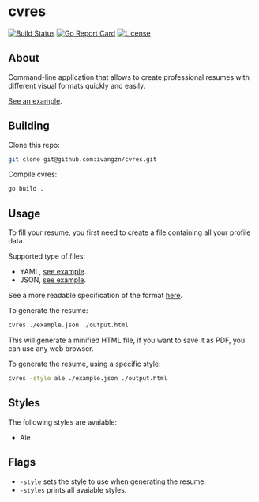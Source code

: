 # cvres

[![Build Status](https://img.shields.io/github/actions/workflow/status/ivangzn/cvres/go.yml?branch=main)](https://github.com/ivangzn/cvres/actions)
[![Go Report Card](https://goreportcard.com/badge/github.com/ivangzn/cvres)](https://goreportcard.com/report/github.com/ivangzn/cvres)
[![License](https://img.shields.io/github/license/ivangzn/cvres)](https://github.com/ivangzn/cvres/blob/main/LICENSE)

## About

Command-line application that allows to create professional resumes with
different visual formats quickly and easily.

[See an example](example/example.pdf).

## Building

Clone this repo:

```bash
git clone git@github.com:ivangzn/cvres.git
```

Compile cvres:

```bash
go build .
```

## Usage

To fill your resume, you first need to create a file containing all your
profile data.

Supported type of files:

- YAML, [see example](example/example.yaml).
- JSON, [see example](example/example.json).

See a more readable specification of the format [here](example/README.md).

To generate the resume:

```bash
cvres ./example.json ./output.html
```

This will generate a minified HTML file, if you want to save it as PDF, you can
use any web browser.  

To generate the resume, using a specific style:

```bash
cvres -style ale ./example.json ./output.html 
```

## Styles

The following styles are avaiable:

- Ale

## Flags

- `-style` sets the style to use when generating the resume.
- `-styles` prints all avaiable styles.
